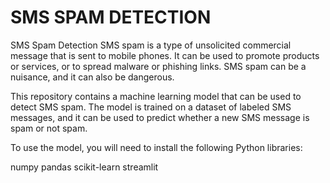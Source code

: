 # SMS SPAM DETECTION

SMS Spam Detection
SMS spam is a type of unsolicited commercial message that is sent to mobile phones. It can be used to promote products or services, or to spread malware or phishing links. SMS spam can be a nuisance, and it can also be dangerous.

This repository contains a machine learning model that can be used to detect SMS spam. The model is trained on a dataset of labeled SMS messages, and it can be used to predict whether a new SMS message is spam or not spam.


To use the model, you will need to install the following Python libraries:

numpy
pandas
scikit-learn
streamlit
